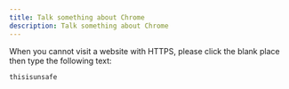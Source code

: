 ```yaml
---
title: Talk something about Chrome
description: Talk something about Chrome
---
```


When you cannot visit a website with HTTPS, please click the blank place then type the following text:

`thisisunsafe`
